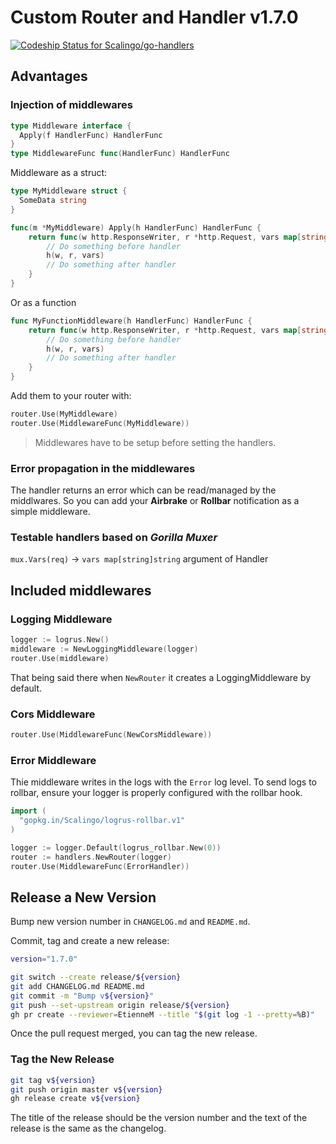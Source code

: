 # Custom Router and Handler v1.7.0

[ ![Codeship Status for Scalingo/go-handlers](https://app.codeship.com/projects/9bd8e5d0-d609-0135-e8d1-2aadb9628cc1/status?branch=master)](https://app.codeship.com/projects/263154)

## Advantages

### Injection of middlewares

```go
type Middleware interface {
  Apply(f HandlerFunc) HandlerFunc
}
type MiddlewareFunc func(HandlerFunc) HandlerFunc
```

Middleware as a struct:

```go
type MyMiddleware struct {
  SomeData string
}

func(m *MyMiddleware) Apply(h HandlerFunc) HandlerFunc {
	return func(w http.ResponseWriter, r *http.Request, vars map[string]string) error {
		// Do something before handler
		h(w, r, vars)
		// Do something after handler
	}
}
```

Or as a function

```go
func MyFunctionMiddleware(h HandlerFunc) HandlerFunc {
	return func(w http.ResponseWriter, r *http.Request, vars map[string]string) error {
		// Do something before handler
		h(w, r, vars)
		// Do something after handler
	}
}
```

Add them to your router with:

```go
router.Use(MyMiddleware)
router.Use(MiddlewareFunc(MyMiddleware))
```

> Middlewares have to be setup before setting the handlers.

### Error propagation in the middlewares

The handler returns an error which can be read/managed by
the middlwares. So you can add your __Airbrake__ or __Rollbar__
notification as a simple middleware.

### Testable handlers based on _Gorilla Muxer_

`mux.Vars(req)` → `vars map[string]string` argument of Handler

## Included middlewares

### Logging Middleware

```go
logger := logrus.New()
middleware := NewLoggingMiddleware(logger)
router.Use(middleware)
```

That being said there when `NewRouter` it creates a LoggingMiddleware by
default.

### Cors Middleware

```go
router.Use(MiddlewareFunc(NewCorsMiddleware))
```

### Error Middleware

Thie middleware writes in the logs with the `Error` log level.
To send logs to rollbar, ensure your logger is properly configured
with the rollbar hook.

```go
import (
  "gopkg.in/Scalingo/logrus-rollbar.v1"
)

logger := logger.Default(logrus_rollbar.New(0))
router := handlers.NewRouter(logger)
router.Use(MiddlewareFunc(ErrorHandler))
```

## Release a New Version

Bump new version number in `CHANGELOG.md` and `README.md`.

Commit, tag and create a new release:

```sh
version="1.7.0"

git switch --create release/${version}
git add CHANGELOG.md README.md
git commit -m "Bump v${version}"
git push --set-upstream origin release/${version}
gh pr create --reviewer=EtienneM --title "$(git log -1 --pretty=%B)"
```

Once the pull request merged, you can tag the new release.

### Tag the New Release

```bash
git tag v${version}
git push origin master v${version}
gh release create v${version}
```

The title of the release should be the version number and the text of the release is the same as the changelog.
